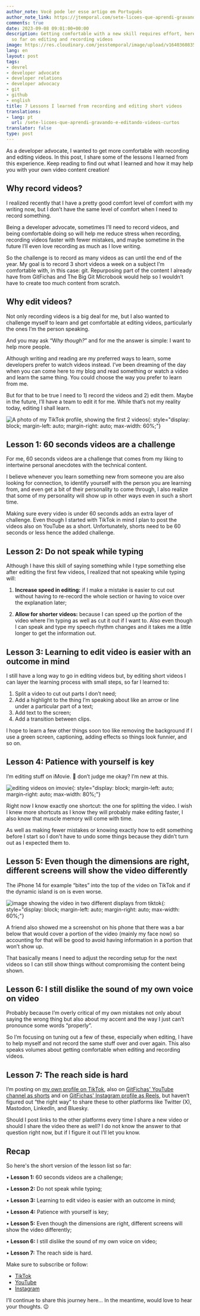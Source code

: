 ```yaml
---
author_note: Você pode ler esse artigo em Português
author_note_link: https://jtemporal.com/sete-licoes-que-aprendi-gravando-e-editando-videos-curtos
comments: true
date: 2023-09-08 09:01:00+00:00
description: Getting comfortable with a new skill requires effort, here's what I learned
  so far on editing and recording videos
image: https://res.cloudinary.com/jesstemporal/image/upload/v1640360835/covers/miscellaneous_ld0l6r.png
lang: en
layout: post
tags:
- devrel
- developer advocate
- developer relations
- developer advocacy
- git
- github
- english
title: 7 Lessons I learned from recording and editing short videos
translations:
- lang: pt
  url: /sete-licoes-que-aprendi-gravando-e-editando-videos-curtos
translator: false
type: post
---
```



As a developer advocate, I wanted to get more comfortable with recording and editing videos. In this post, I share some of the lessons I learned from this experience. Keep reading to find out what I learned and how it may help you with your own video content creation!

## Why record videos?

I realized recently that I have a pretty good comfort level of comfort with my writing now, but I don’t have the same level of comfort when I need to record something.

Being a developer advocate, sometimes I’ll need to record videos, and being comfortable doing so will help me reduce stress when recording, recording videos faster with fewer mistakes, and maybe sometime in the future I’ll even love recording as much as I love writing.

So the challenge is to record as many videos as can until the end of the year. My goal is to record 3 short videos a week on a subject I’m comfortable with, in this case: git. Repurposing part of the content I already have from GitFichas and The Big Git Microbook would help so I wouldn’t have to create too much content from scratch.

## Why edit videos?

Not only recording videos is a big deal for me, but I also wanted to challenge myself to learn and get comfortable at editing videos, particularly the ones I’m the person speaking.

And you may ask “W*hy though?*” and for me the answer is simple: I want to help more people. 

Although writing and reading are my preferred ways to learn, some developers prefer to watch videos instead. I’ve been dreaming of the day when you can come here to my blog and read something or watch a video and learn the same thing. You could choose the way you prefer to learn from me.

But for that to be true I need to  1) record the videos and 2) edit them. Maybe in the future, I’ll have a team to edit it for me. While that’s not my reality today, editing I shall learn.

![A photo of my TikTok profile, showing the first 2 videos](https://res.cloudinary.com/jesstemporal/image/upload/v1694285944/tiktok-jess-temporal-profile-showing-the-first-two-videos.jpg){: style="display: block; margin-left: auto; margin-right: auto; max-width: 60%;"}

## Lesson 1: 60 seconds videos are a challenge

For me, 60 seconds videos are a challenge that comes from my liking to intertwine personal anecdotes with the technical content.

I believe whenever you learn something new from someone you are also looking for connection, to identify yourself with the person you are learning from, and even get a bit of their personality to come through, I also realize that some of my personality will show up in other ways even in such a short time.

Making sure every video is under 60 seconds adds an extra layer of challenge. Even though I started with TikTok in mind I plan to post the videos also on YouTube as a short. Unfortunately, shorts need to be 60 seconds or less hence the added challenge.

## Lesson 2: Do not speak while typing

Although I have this skill of saying something while I type something else after editing the first few videos, I realized that not speaking while typing will:

1) **Increase speed in editing:** if I make a mistake is easier to cut out without having to re-record the whole section or having to voice over the explanation later;

2) **Allow for shorter videos:** because I can speed up the portion of the video where I’m typing as well as cut it out if I want to. Also even though I can speak and type my speech rhythm changes and it takes me a little longer to get the information out.

## Lesson 3: Learning to edit video is easier with an outcome in mind

I still have a long way to go in editing videos but, by editing short videos I can layer the learning process with small steps, so far I learned to:

1. Split a video to cut out parts I don’t need;
2. Add a highlight to the thing I’m speaking about like an arrow or line under a particular part of a text;
3. Add text to the screen;
4. Add a transition between clips.

I hope to learn a few other things soon too like removing the background if I use a green screen, captioning, adding effects so things look funnier, and so on.

## Lesson 4: Patience with yourself is key

I’m editing stuff on iMovie. 👀 don’t judge me okay? I’m new at this.

![editing videos on imovie](https://res.cloudinary.com/jesstemporal/image/upload/v1694286049/imovie-editing-tiktoks_cff1zz.png){: style="display: block; margin-left: auto; margin-right: auto; max-width: 80%;"}

Right now I know exactly one shortcut: the one for splitting the video. I wish I knew more shortcuts as I know they will probably make editing faster, I also know that muscle memory will come with time.

As well as making fewer mistakes or knowing exactly how to edit something before I start so I don't have to undo some things because they didn’t turn out as I expected them to.

## Lesson 5: Even though the dimensions are right, different screens will show the video differently

The iPhone 14 for example “bites” into the top of the video on TikTok and if the dynamic island is on is even worse.

![image showing the video in two different displays from tiktok](https://res.cloudinary.com/jesstemporal/image/upload/v1694300413/different-displays-of-same-content_wx0hwk.png){: style="display: block; margin-left: auto; margin-right: auto; max-width: 60%;"}

A friend also showed me a screenshot on his phone that there was a bar below that would cover a portion of the video (mainly my face now) so accounting for that will be good to avoid having information in a portion that won’t show up.

That basically means I need to adjust the recording setup for the next videos so I can still show things without compromising the content being shown.

## Lesson 6: I still dislike the sound of my own voice on video

Probably because I’m overly critical of my own mistakes not only about saying the wrong thing but also about my accent and the way I just can’t pronounce some words “properly”.

So I’m focusing on tuning out a few of these, especially when editing, I have to help myself and not record the same stuff over and over again. This also speaks volumes about getting comfortable when editing and recording videos.

## Lesson 7: The reach side is hard

I’m posting on [my own profile on TikTok](https://www.tiktok.com/@jess.temporal), also on [GitFichas' YouTube channel as shorts](https://www.youtube.com/@gitfichas) and on [GitFichas' Instagram profile as Reels](https://www.instagram.com/gitfichas/reels/), but haven’t figured out “the right way” to share these to other platforms like Twitter (X), Mastodon, LinkedIn, and Bluesky.

Should I post links to the other platforms every time I share a new video or should I share the video there as well? I do not know the answer to that question right now, but if I figure it out I’ll let you know.

## Recap

So here's the short version of the lesson list so far:

• **Lesson 1:** 60 seconds videos are a challenge;

• **Lesson 2:** Do not speak while typing;

• **Lesson 3:** Learning to edit video is easier with an outcome in mind;

• **Lesson 4:** Patience with yourself is key;

• **Lesson 5:** Even though the dimensions are right, different screens will show the video differently;

• **Lesson 6:** I still dislike the sound of my own voice on video;

• **Lesson 7:** The reach side is hard.

Make sure to subscribe or follow:

- [TikTok](https://www.tiktok.com/@jess.temporal)
- [YouTube](https://www.youtube.com/@gitfichas)
- [Instagram](https://www.instagram.com/gitfichas/reels/)

I’ll continue to share this journey here… In the meantime, would love to hear your thoughts. 😉